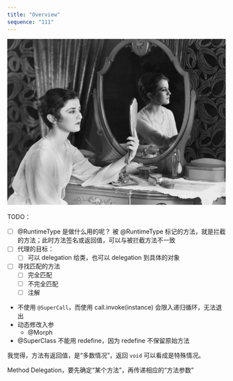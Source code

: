 ```yaml
---
title: "Overview"
sequence: "111"
---
```


![](/assets/images/beauty/mirror-mirror-on-the-wall.jpg)

TODO：

- [ ] @RuntimeType 是做什么用的呢？ 被 @RuntimeType 标记的方法，就是拦截的方法；此时方法签名或返回值，可以与被拦截方法不一致
- [ ] 代理的目标：
    - [ ] 可以 delegation 给类，也可以 delegation 到具体的对象
- [ ] 寻找匹配的方法
  - [ ] 完全匹配
  - [ ] 不完全匹配
  - [ ] 注解
- 不使用 `@SuperCall`，而使用 call.invoke(instance) 会限入递归循环，无法退出
- 动态修改入参 
  - @Morph
- @SuperClass 不能用 redefine，因为 redefine 不保留原始方法


我觉得，方法有返回值，是“多数情况”，返回 `void` 可以看成是特殊情况。

Method Delegation，要先确定“某个方法”，再传递相应的“方法参数”

